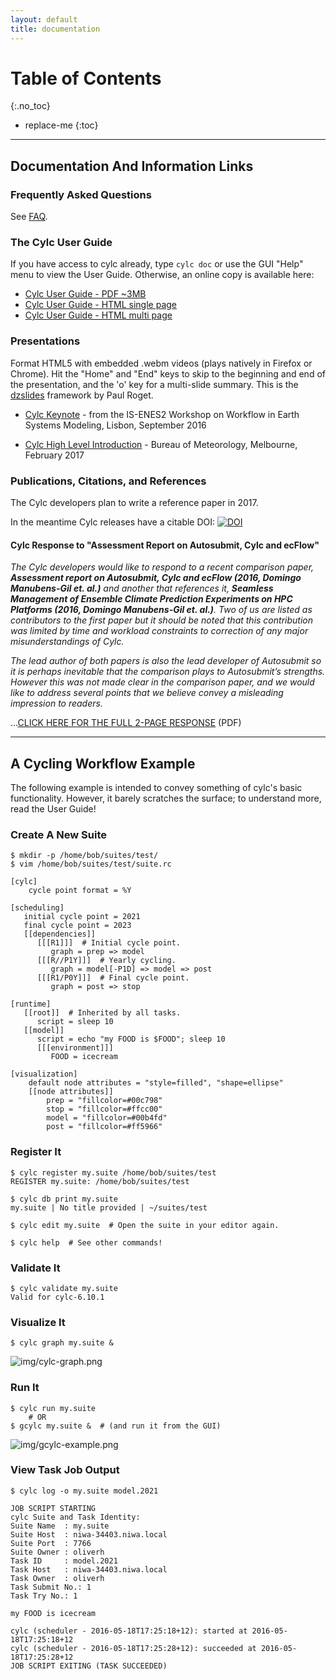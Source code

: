 ```yaml
---
layout: default
title: documentation
---
```


# Table of Contents
{:.no_toc}

* replace-me
{:toc}

---

## Documentation And Information Links

### Frequently Asked Questions
See [FAQ](./faq.html).

### The Cylc User Guide

If you have access to cylc already, type `cylc doc` or use the GUI "Help" menu
to view the User Guide.  Otherwise, an online copy is available here:

* [Cylc User Guide - PDF ~3MB](doc/cylc-user-guide.pdf)
* [Cylc User Guide - HTML single page](html/single/cug-html.html)
* [Cylc User Guide - HTML multi page](html/multi/cug-html.html)

### Presentations

Format HTML5 with embedded .webm videos (plays natively in Firefox or Chrome).
Hit the "Home" and "End" keys to skip to the beginning and end of the
presentation, and the 'o' key for a multi-slide summary. This is the
[dzslides](https://github.com/paulrouget/dzslides) framework by Paul Roget.

* [Cylc Keynote](cylc-keynote-lisbon-Sept2016/index.html) - from
  the IS-ENES2 Workshop on Workflow in Earth Systems Modeling, Lisbon,
  September 2016

* [Cylc High Level Introduction](BoM-Feb-2017/index.html) - Bureau of
  Meteorology, Melbourne, February 2017

### Publications, Citations, and References

The Cylc developers plan to write a reference paper in 2017.

In the meantime Cylc releases have a citable DOI:
[![DOI](https://zenodo.org/badge/1836229.svg)](https://zenodo.org/badge/latestdoi/1836229) 

#### Cylc Response to "Assessment Report on Autosubmit, Cylc and ecFlow"

*The Cylc developers would like to respond to a recent comparison paper,
__Assessment report on Autosubmit, Cylc and ecFlow (2016, Domingo Manubens-Gil
et. al.)__ and another that references it, __Seamless Management of Ensemble
Climate Prediction Experiments on HPC Platforms (2016, Domingo Manubens-Gil et.
al.)__. Two of us are listed as contributors to the first paper but it should be
noted that this contribution was limited by time and workload constraints to
correction of any major misunderstandings of Cylc.*

*The lead author of both papers is also the lead developer of Autosubmit so it
is perhaps inevitable that the comparison plays to Autosubmit’s strengths.
However this was not made clear in the comparison paper, and we would like to
address several points that we believe convey a misleading impression to
readers.*

...[CLICK HERE FOR THE FULL 2-PAGE
RESPONSE](doc/cylc-response-to-autosubmit-comparison-report.pdf) (PDF)

---

## A Cycling Workflow Example

The following example is intended to convey something of cylc's basic
functionality.  However, it barely scratches the surface; to understand more,
read the User Guide!

### Create A New Suite

    $ mkdir -p /home/bob/suites/test/
    $ vim /home/bob/suites/test/suite.rc

    [cylc]
        cycle point format = %Y

    [scheduling]
       initial cycle point = 2021
       final cycle point = 2023
       [[dependencies]]
          [[[R1]]]  # Initial cycle point.
             graph = prep => model
          [[[R//P1Y]]]  # Yearly cycling.
             graph = model[-P1D] => model => post
          [[[R1/P0Y]]]  # Final cycle point.
             graph = post => stop

    [runtime]
       [[root]]  # Inherited by all tasks.
          script = sleep 10
       [[model]]
          script = echo "my FOOD is $FOOD"; sleep 10
          [[[environment]]]
             FOOD = icecream

    [visualization]
        default node attributes = "style=filled", "shape=ellipse"
        [[node attributes]]
            prep = "fillcolor=#00c798"
            stop = "fillcolor=#ffcc00"
            model = "fillcolor=#00b4fd"
            post = "fillcolor=#ff5966"

### Register It

    $ cylc register my.suite /home/bob/suites/test
    REGISTER my.suite: /home/bob/suites/test

    $ cylc db print my.suite
    my.suite | No title provided | ~/suites/test

    $ cylc edit my.suite  # Open the suite in your editor again.

    $ cylc help  # See other commands!

### Validate It

    $ cylc validate my.suite
    Valid for cylc-6.10.1


### Visualize It

    $ cylc graph my.suite &

![img/cylc-graph.png](img/cylc-graph.png)


### Run It

    $ cylc run my.suite
        # OR
    $ gcylc my.suite &  # (and run it from the GUI)

![img/gcylc-example.png](img/gcylc-example.png)

### View Task Job Output

    $ cylc log -o my.suite model.2021

    JOB SCRIPT STARTING
    cylc Suite and Task Identity:
    Suite Name  : my.suite
    Suite Host  : niwa-34403.niwa.local
    Suite Port  : 7766
    Suite Owner : oliverh
    Task ID     : model.2021
    Task Host   : niwa-34403.niwa.local
    Task Owner  : oliverh
    Task Submit No.: 1
    Task Try No.: 1

    my FOOD is icecream

    cylc (scheduler - 2016-05-18T17:25:18+12): started at 2016-05-18T17:25:18+12
    cylc (scheduler - 2016-05-18T17:25:28+12): succeeded at 2016-05-18T17:25:28+12
    JOB SCRIPT EXITING (TASK SUCCEEDED)
